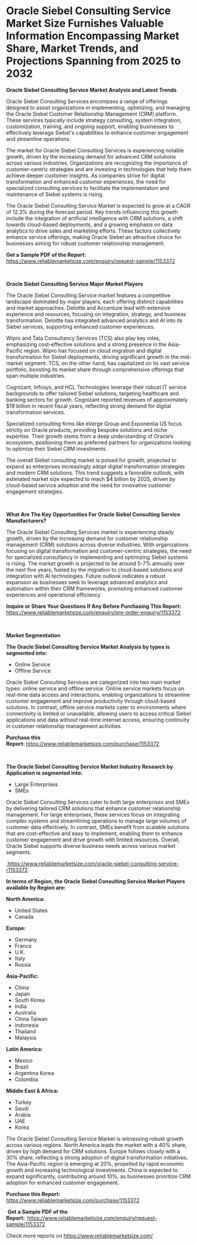 <p><h1>Oracle Siebel Consulting Service Market Size Furnishes Valuable Information Encompassing Market Share, Market Trends, and Projections Spanning from 2025 to 2032</h1></p><p><strong>Oracle Siebel Consulting Service Market Analysis and Latest Trends</strong></p>
<p><p>Oracle Siebel Consulting Services encompass a range of offerings designed to assist organizations in implementing, optimizing, and managing the Oracle Siebel Customer Relationship Management (CRM) platform. These services typically include strategy consulting, system integration, customization, training, and ongoing support, enabling businesses to effectively leverage Siebel's capabilities to enhance customer engagement and streamline operations.</p><p>The market for Oracle Siebel Consulting Services is experiencing notable growth, driven by the increasing demand for advanced CRM solutions across various industries. Organizations are recognizing the importance of customer-centric strategies and are investing in technologies that help them achieve deeper customer insights. As companies strive for digital transformation and enhanced customer experiences, the need for specialized consulting services to facilitate the implementation and maintenance of Siebel systems is rising.</p><p>The Oracle Siebel Consulting Service Market is expected to grow at a CAGR of 12.3% during the forecast period. Key trends influencing this growth include the integration of artificial intelligence with CRM solutions, a shift towards cloud-based deployments, and a growing emphasis on data analytics to drive sales and marketing efforts. These factors collectively enhance service offerings, making Oracle Siebel an attractive choice for businesses aiming for robust customer relationship management.</p></p>
<p><strong>Get a Sample PDF of the Report:&nbsp;</strong> <a href="https://www.reliablemarketsize.com/enquiry/request-sample/1153372?utm_campaign=2744&utm_medium=2&utm_source=Github&utm_content=ia&utm_term=11032025&utm_id=oracle-siebel-consulting-service">https://www.reliablemarketsize.com/enquiry/request-sample/1153372</a></p>
<p>&nbsp;</p>
<p><strong>Oracle Siebel Consulting Service Major Market Players</strong></p>
<p><p>The Oracle Siebel Consulting Service market features a competitive landscape dominated by major players, each offering distinct capabilities and market approaches. Deloitte and Accenture lead with extensive experience and resources, focusing on integration, strategy, and business transformation. Deloitte has integrated advanced analytics and AI into its Siebel services, supporting enhanced customer experiences.</p><p>Wipro and Tata Consultancy Services (TCS) also play key roles, emphasizing cost-effective solutions and a strong presence in the Asia-Pacific region. Wipro has focused on cloud migration and digital transformation for Siebel deployments, driving significant growth in the mid-market segment. TCS, on the other hand, has capitalized on its vast service portfolio, boosting its market share through comprehensive offerings that span multiple industries. </p><p>Cognizant, Infosys, and HCL Technologies leverage their robust IT service backgrounds to offer tailored Siebel solutions, targeting healthcare and banking sectors for growth. Cognizant reported revenues of approximately $19 billion in recent fiscal years, reflecting strong demand for digital transformation services.</p><p>Specialized consulting firms like eVerge Group and Exponentia US focus strictly on Oracle products, providing bespoke solutions and niche expertise. Their growth stems from a deep understanding of Oracle’s ecosystem, positioning them as preferred partners for organizations looking to optimize their Siebel CRM investments.</p><p>The overall Siebel consulting market is poised for growth, projected to expand as enterprises increasingly adopt digital transformation strategies and modern CRM solutions. This trend suggests a favorable outlook, with estimated market size expected to reach $4 billion by 2025, driven by cloud-based service adoption and the need for innovative customer engagement strategies.</p></p>
<p>&nbsp;</p>
<p><strong>What Are The Key Opportunities For Oracle Siebel Consulting Service Manufacturers?</strong></p>
<p><p>The Oracle Siebel Consulting Services market is experiencing steady growth, driven by the increasing demand for customer relationship management (CRM) solutions across diverse industries. With organizations focusing on digital transformation and customer-centric strategies, the need for specialized consultancy in implementing and optimizing Siebel systems is rising. The market growth is projected to be around 5-7% annually over the next five years, fueled by the migration to cloud-based solutions and integration with AI technologies. Future outlook indicates a robust expansion as businesses seek to leverage advanced analytics and automation within their CRM frameworks, promoting enhanced customer experiences and operational efficiency.</p></p>
<p><strong>Inquire or Share Your Questions If Any Before Purchasing This Report:</strong> <a href="https://www.reliablemarketsize.com/enquiry/pre-order-enquiry/1153372?utm_campaign=2744&utm_medium=2&utm_source=Github&utm_content=ia&utm_term=11032025&utm_id=oracle-siebel-consulting-service">https://www.reliablemarketsize.com/enquiry/pre-order-enquiry/1153372</a></p>
<p>&nbsp;</p>
<p><strong>Market Segmentation</strong></p>
<p><strong>The Oracle Siebel Consulting Service Market Analysis by types is segmented into:</strong></p>
<p><ul><li>Online Service</li><li>Offline Service</li></ul></p>
<p><p>Oracle Siebel Consulting Services are categorized into two main market types: online service and offline service. Online service markets focus on real-time data access and interactions, enabling organizations to streamline customer engagement and improve productivity through cloud-based solutions. In contrast, offline service markets cater to environments where connectivity is limited or unavailable, allowing users to access critical Siebel applications and data without real-time internet access, ensuring continuity in customer relationship management activities.</p></p>
<p><strong>Purchase this Report:&nbsp;</strong><a href="https://www.reliablemarketsize.com/purchase/1153372?utm_campaign=2744&utm_medium=2&utm_source=Github&utm_content=ia&utm_term=11032025&utm_id=oracle-siebel-consulting-service">https://www.reliablemarketsize.com/purchase/1153372</a></p>
<p>&nbsp;</p>
<p><strong>The Oracle Siebel Consulting Service Market Industry Research by Application is segmented into:</strong></p>
<p><ul><li>Large Enterprises</li><li>SMEs</li></ul></p>
<p><p>Oracle Siebel Consulting Services cater to both large enterprises and SMEs by delivering tailored CRM solutions that enhance customer relationship management. For large enterprises, these services focus on integrating complex systems and streamlining operations to manage large volumes of customer data effectively. In contrast, SMEs benefit from scalable solutions that are cost-effective and easy to implement, enabling them to enhance customer engagement and drive growth with limited resources. Overall, Oracle Siebel supports diverse business needs across various market segments.</p></p>
<p><a href="https://www.reliablemarketsize.com/oracle-siebel-consulting-service-r1153372?utm_campaign=2744&utm_medium=2&utm_source=Github&utm_content=ia&utm_term=11032025&utm_id=oracle-siebel-consulting-service">&nbsp;https://www.reliablemarketsize.com/oracle-siebel-consulting-service-r1153372</a></p>
<p><strong>In terms of Region, the Oracle Siebel Consulting Service Market Players available by Region are:</strong></p>
<p>
    <p> <strong> North America: </strong>
        <ul>
            <li>United States</li>
            <li>Canada</li>
        </ul>
        </p> 
    <p> <strong> Europe: </strong>
        <ul>
            <li>Germany</li>
            <li>France</li>
            <li>U.K.</li>
            <li>Italy</li>
            <li>Russia</li>
        </ul>
        </p> 
    <p> <strong> Asia-Pacific: </strong>
        <ul>
            <li>China</li>
            <li>Japan</li>
            <li>South Korea</li>
            <li>India</li>
            <li>Australia</li>
            <li>China Taiwan</li>
            <li>Indonesia</li>
            <li>Thailand</li>
            <li>Malaysia</li>
        </ul>
        </p> 
    <p> <strong> Latin America: </strong>
        <ul>
            <li>Mexico</li>
            <li>Brazil</li>
            <li>Argentina Korea</li>
            <li>Colombia</li>
        </ul>
        </p> 
    <p> <strong> Middle East & Africa: </strong>
        <ul>
            <li>Turkey</li>
            <li>Saudi</li>
            <li>Arabia</li>
            <li>UAE</li>
            <li>Korea</li>
        </ul>
    </p>
    </p>
<p><p>The Oracle Siebel Consulting Service Market is witnessing robust growth across various regions. North America leads the market with a 40% share, driven by high demand for CRM solutions. Europe follows closely with a 30% share, reflecting a strong adoption of digital transformation initiatives. The Asia-Pacific region is emerging at 20%, propelled by rapid economic growth and increasing technological investments. China is expected to expand significantly, contributing around 10%, as businesses prioritize CRM adoption for enhanced customer engagement.</p></p>
<p><strong>Purchase this Report: </strong><a href="https://www.reliablemarketsize.com/purchase/1153372?utm_campaign=2744&utm_medium=2&utm_source=Github&utm_content=ia&utm_term=11032025&utm_id=oracle-siebel-consulting-service">https://www.reliablemarketsize.com/purchase/1153372</a></p>
<p>&nbsp;<strong>Get a Sample PDF of the Report:&nbsp;&nbsp;</strong><a href="https://www.reliablemarketsize.com/enquiry/request-sample/1153372?utm_campaign=2744&utm_medium=2&utm_source=Github&utm_content=ia&utm_term=11032025&utm_id=oracle-siebel-consulting-service">https://www.reliablemarketsize.com/enquiry/request-sample/1153372</a></p>
<p><strong></strong></p>
<p>Check more reports on <a href="https://www.reliablemarketsize.com/?utm_campaign=2744&utm_medium=2&utm_source=Github&utm_content=ia&utm_term=11032025&utm_id=oracle-siebel-consulting-service">https://www.reliablemarketsize.com/</a></p>